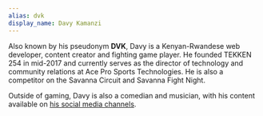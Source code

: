 ```yaml
---
alias: dvk
display_name: Davy Kamanzi
---
```

Also known by his pseudonym <strong>DVK</strong>, Davy is a Kenyan-Rwandese web developer, content creator and fighting game player. He founded TEKKEN 254 in mid-2017 and currently serves as the director of technology and community relations at Ace Pro Sports Technologies. He is also a competitor on the Savanna Circuit and Savanna Fight Night.

Outside of gaming, Davy is also a comedian and musician, with his content available on [his social media channels](https://linktr.ee/davykamanzi).